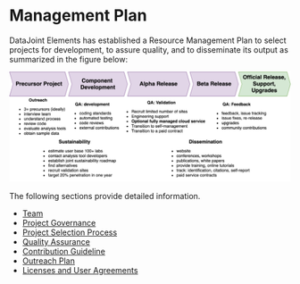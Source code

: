 # Management Plan

DataJoint Elements has established a Resource Management Plan to select projects for development, to assure quality, and to disseminate its output as summarized in the figure below:

![Resource Management Plan](/images/management-plan.png)

The following sections provide detailed information.

- [Team](/elements/management/team)
- [Project Governance](/elements/management/governance)
- [Project Selection Process](/elements/management/selection)
- [Quality Assurance](/elements/management/quality-assurance)
- [Contribution Guideline](/community/contribution)
- [Outreach Plan](/elements/management/outreach)
- [Licenses and User Agreements](/community/licenses)
